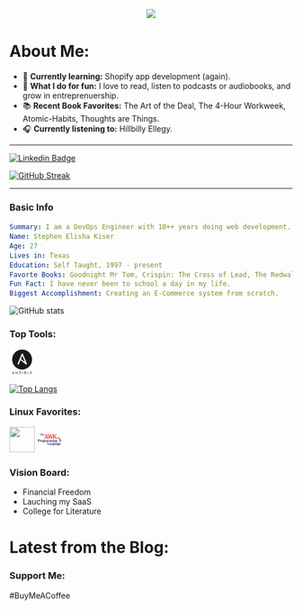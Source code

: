 <p align="center">
  <img src="https://capsule-render.vercel.app/api?text=S-Kiser&animation=fadeIn&type=waving&color=gradient&height=100"/>
</p>

# About Me:

- 🌱 <b>Currently learning:</b> Shopify app development (again).
- 🔋 <b>What I do for fun:</b> I love to read, listen to podcasts or audiobooks, and grow in entreprenuership.
- 📚 <b>Recent Book Favorites:</b> The Art of the Deal, The 4-Hour Workweek, Atomic-Habits, Thoughts are Things.
- 🎧 <b>Currently listening to:</b> Hillbilly Ellegy.

---

[![Linkedin Badge](https://img.shields.io/badge/-s--kiser--linkedin-blue?style=flat&logo=Linkedin&logoColor=white)](https://www.linkedin.com/in/s-kiser)

<p>

[![GitHub Streak](http://github-readme-streak-stats.herokuapp.com?user=s-kiser&theme=onedark)](https://git.io/streak-stats) 
</p>

---

### Basic Info

```yaml
Summary: I am a DevOps Engineer with 10++ years doing web development.
Name: Stephen Elisha Kiser
Age: 27
Lives in: Texas
Education: Self Taught, 1997 - present
Favorte Books: Goodnight Mr Tom, Crispin: The Cross of Lead, The Redwall Series, The Dark is Riising Series.
Fun Fact: I have never been to school a day in my life.
Biggest Accomplishment: Creating an E-Commerce system from scratch.
```
![GitHub stats](https://github-readme-stats.vercel.app/api?username=s-kiser&show_icons=true&theme=onedark&hide=issues,contribs&show=xxx)
<!-- ![GitHub stats](https://github-readme-stats.vercel.app/api?username=s-kiser&show_icons=true&theme=onedark&hide=issues,stars&show=reviews,discussions_started,discussions_answered,prs_merged,prs_merged_percentage) -->


### Top Tools:
<p align="left">
<img src="https://github.com/devicons/devicon/blob/master/icons/ansible/ansible-original-wordmark.svg" alt="ansible" width="45" height="45"/>
</p>

[![Top Langs](https://github-readme-stats.vercel.app/api/top-langs/?username=s-kiser&layout=compact&theme=onedark)](https://github.com/anuraghazra/github-readme-stats)

### Linux Favorites:

<p align="left">
<img src="" alt="" width="45" height="45"/>
<img src="https://github.com/devicons/devicon/blob/master/icons/awk/awk-original-wordmark.svg" alt="awk" width="45" height="45"/>
</p>


### Vision Board:
- Financial Freedom
- Lauching my SaaS
- College for Literature

# Latest from the Blog:


### Support Me:
#BuyMeACoffee



<!--
**s-kiser/s-kiser** is a ✨ _special_ ✨ repository because its `README.md` (this file) appears on your GitHub profile.

Here are some ideas to get you started:

- 🔭 I’m currently working on ...
- 🌱 I’m currently learning ...
- 👯 I’m looking to collaborate on ...
- 🤔 I’m looking for help with ...
- 💬 Ask me about ...
- 📫 How to reach me: ...
- 😄 Pronouns: ...
- ⚡ Fun fact: ...
-->

